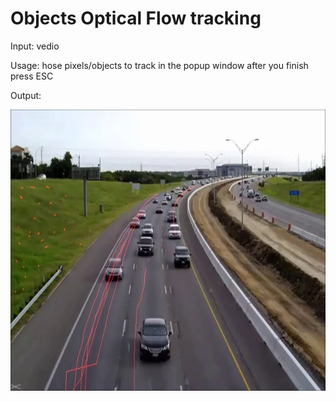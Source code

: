 
# Objects Optical Flow tracking

Input: vedio 

Usage: hose pixels/objects to track in the popup window after you finish press ESC 

Output:

<p><img src="image_optical_flow.jpg" width="750" height="450"></p>
